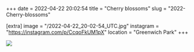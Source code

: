 +++
date = 2022-04-22 20:02:54
title = "Cherry blossoms"
slug = "2022-Cherry-blossoms"

[extra]
image = "/2022-04-22_20-02-54_UTC.jpg"
instagram = "https://instagram.com/p/CcqoFkUM1pX"
location = "Greenwich Park"
+++

<img src="/2022-04-22_20-02-54_UTC.jpg" />
